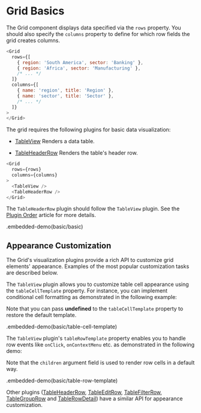 # Grid Basics

The Grid component displays data specified via the `rows` property. You should also specify the `columns` property to define for which row fields the grid creates columns.

```js
<Grid
  rows={[
    { region: 'South America', sector: 'Banking' },
    { region: 'Africa', sector: 'Manufacturing' },
    /* ... */
  ]}
  columns={[
    { name: 'region', title: 'Region' },
    { name: 'sector', title: 'Sector' },
    /* ... */
  ]}
>
</Grid>
```

The grid requires the following plugins for basic data visualization:

- [TableView](../reference/table-view.md)
 Renders a data table.

- [TableHeaderRow](../reference/table-header-row.md)
 Renders the table's header row.

```js
<Grid
  rows={rows}
  columns={columns}
>
  <TableView />
  <TableHeaderRow />
</Grid>
```

The `TableHeaderRow` plugin should follow the `TableView` plugin. See the [Plugin Order](plugin-overview.md#plugin-order) article for more details.

.embedded-demo(basic/basic)

## Appearance Customization

The Grid's visualization plugins provide a rich API to customize grid elements' appearance. Examples of the most popular customization tasks are described below.

The `TableView` plugin allows you to customize table cell appearance using the `tableCellTemplate` property. For instance, you can implement conditional cell formatting as demonstrated in the following example:

Note that you can pass **undefined** to the `tableCellTemplate` property to restore the default template.

.embedded-demo(basic/table-cell-template)

The `TableView` plugin's `tableRowTemplate` property enables you to handle row events like `onClick`, `onContextMenu` etc. as demonstrated in the following demo:

Note that the `children` argument field is used to render row cells in a default way.

.embedded-demo(basic/table-row-template)

Other plugins ([TableHeaderRow](../reference/table-header-row.md), [TableEditRow](../reference/table-edit-row.md), [TableFilterRow](../reference/table-filter-row.md), [TableGroupRow](../reference/table-group-row.md) and [TableRowDetail](../reference/table-row-detail.md)) have a similar API for appearance customization.
